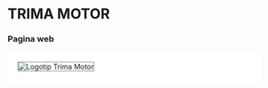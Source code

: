 # TRIMA MOTOR #
### Pagina web ### 
<html>
  <body>
    <div style="background-color:white; padding:20px;">
      <img
        src="https://www.trimamotor.cat/wp-content/uploads/2018/02/logo-trima-motor.png"
        alt="Logotip Trima Motor"
        style="border:1px solid grey"
      />
  </div>
</body>
</html>
